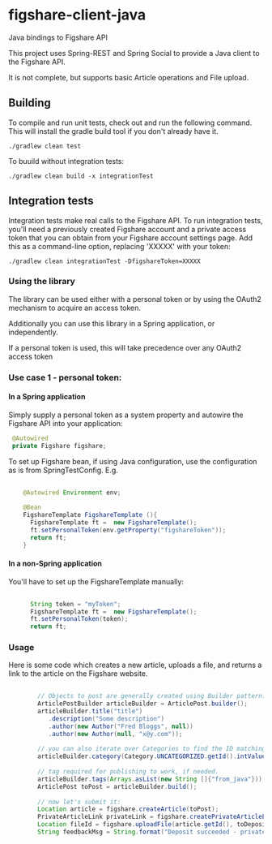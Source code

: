 # figshare-client-java
Java bindings to Figshare API

This project uses Spring-REST and Spring Social to provide a Java client to the Figshare API.

It is not complete, but supports basic Article operations and File upload.


## Building

To compile and run unit tests, check out and run  the following command. This will install the gradle build tool if you don't already have it.

    ./gradlew clean test
    
To buuild without integration tests:

    ./gradlew clean build -x integrationTest
    
## Integration tests

Integration tests make real calls to the Figshare API. To run integration tests, you'll need a previously created Figshare account and a private access token that you can obtain from your Figshare account settings page. Add this as a command-line option, replacing 'XXXXX' with your token:

    ./gradlew clean integrationTest -DfigshareToken=XXXXX
    
### Using the library

The library can be used either with a personal token or by using the OAuth2 mechanism to acquire an access token.

Additionally you can use this library in a Spring application, or independently. 

If a personal token is used, this will take precedence over any OAuth2 access token


### Use case 1 - personal token:

#### In a Spring application


Simply supply a personal token as a system property and autowire the Figshare API into your application:

```java
 @Autowired
 private Figshare figshare;
```

To set up Figshare bean, if using Java configuration, use the configuration as is from SpringTestConfig. E.g.

```java
    
    @Autowired Environment env;
	
	@Bean
	FigshareTemplate FigshareTemplate (){
	  FigshareTemplate ft =  new FigshareTemplate();
	  ft.setPersonalToken(env.getProperty("figshareToken"));
	  return ft;
	}
``` 

#### In a non-Spring application
    
You'll have to set up the FigshareTemplate manually:

```java 
	 
	  String token = "myToken";
	  FigshareTemplate ft =  new FigshareTemplate();
	  ft.setPersonalToken(token);
	  return ft;
``` 

### Usage

Here is some code which creates a new article, uploads a file, and returns a link to the article on the Figshare website.

```java
        
        // Objects to post are generally created using Builder pattern:
        ArticlePostBuilder articleBuilder = ArticlePost.builder();
		articleBuilder.title("title")
		   .description("Some description")
		   .author(new Author("Fred Bloggs", null))
		   .author(new Author(null, "x@y.com"));
		   
		// you can also iterate over Categories to find the ID matching your category
		articleBuilder.category(Category.UNCATEGORIZED.getId().intValue());
		
		// tag required for publishing to work, if needed.
		articleBuilder.tags(Arrays.asList(new String []{"from_java"}));
		ArticlePost toPost = articleBuilder.build();
		
		// now let's submit it:
		Location article = figshare.createArticle(toPost);
	    PrivateArticleLink privateLink = figshare.createPrivateArticleLink(article.getId());
	    Location fileId = figshare.uploadFile(article.getId(), toDeposit);
		String feedbackMsg = String.format("Deposit succeeded - private article link is %s.", privateLink.getWeblink());
			

```
